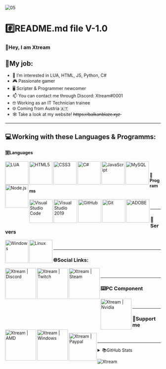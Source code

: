![05](https://i.imgur.com/QOG4hMs.png)

# #️⃣README.md file V-1.0

### 👋Hey, I am Xtream

## 👔My job: 

- 👀 I’m interested in LUA, HTML, JS, Python, C#
- 🎮 Passionate gamer
- 🖥️ Scripter & Programmer newcomer
- 📫 You can contact me through Discord: Xtream#0001
- 🤓 Working as an IT Technician trainee
- 🌐 Coming from Austria 🇦🇹
- 🕸️ Take a look at my website! h̶t̶t̶p̶s̶:̶/̶/̶b̶a̶l̶k̶a̶n̶b̶l̶a̶z̶e̶.̶x̶y̶z̶




---

## 💻Working with these Languages & Programms:
#### 🈺Languages
<img align="left" alt="LUA" width="75px" src="https://img.shields.io/badge/Lua-2C2D72?style=for-the-badge&logo=lua&logoColor=white" />
<img align="left" alt="HTML5" width="75px" src="https://img.shields.io/badge/HTML5-E34F26?style=for-the-badge&logo=html5&logoColor=white" />
<img align="left" alt="CSS3" width="75px" src="https://img.shields.io/badge/CSS3-1572B6?style=for-the-badge&logo=css3&logoColor=white" />
<img align="left" alt="C#" width="75px" src="https://img.shields.io/badge/C%23-239120?style=for-the-badge&logo=c-sharp&logoColor=white" />
<img align="left" alt="JavaScript" width="75px" src="https://img.shields.io/badge/JavaScript-F7DF1E?style=for-the-badge&logo=javascript&logoColor=black" />
<img align="left" alt="MySQL" width="75px" src="https://img.shields.io/badge/MySQL-FFBE00?style=for-the-badge&logo=mysql&logoColor=white" />
<img align="left" alt="Node.js" width="75px" src="https://img.shields.io/badge/Node.js-43853D?style=for-the-badge&logo=node-dot-js&logoColor=white" />
<br />

#### 🤖Programms
<img align="left" alt="Visual Studio Code" width="76px" src="https://img.shields.io/badge/VSCode-0078D4?style=for-the-badge&logo=visual%20studio%20code&logoColor=white" />
<img align="left" alt="Visual Studio 2019" width="76px" src="https://img.shields.io/badge/VSStudio2019-5C2D91?style=for-the-badge&logo=visual%20studio&logoColor=white" />
<img align="left" alt="GitHub" width="75px" src="https://img.shields.io/badge/GitHub-100000?style=for-the-badge&logo=github&logoColor=white" />
<img align="left" alt="Git" width="75px" src="https://img.shields.io/badge/Git-F05032?style=for-the-badge&logo=git&logoColor=white" />
<img align="left" alt="ADOBE" width="75px" src="https://img.shields.io/badge/Adobe%20Photoshop-31A8FF?style=for-the-badge&logo=Adobe%20Photoshop&logoColor=black" />
<br />

---

### 📠Servers
[<img align="left" alt="Windows" width="75px" src="https://img.shields.io/badge/Windows-0078D6?style=for-the-badge&logo=windows&logoColor=white" />][windows]
[<img align="left" alt="Linux" width="75px" src="https://img.shields.io/badge/Linux-FCC624?style=for-the-badge&logo=linux&logoColor=black" />][linux]
<br />

---

### 🌐Social Links:
[<img align="left" alt="Xtream | Discord" width="100px" src="https://img.shields.io/badge/Discord-7289DA?style=for-the-badge&logo=discord&logoColor=white" />][discord]
[<img align="left" alt="Xtream | Twitch" width="100px" src="https://img.shields.io/badge/Twitch-6441a5?style=for-the-badge&logo=twitch&logoColor=white" />][twitch]
[<img align="left" alt="Xtream | Steam" width="100px" src="https://img.shields.io/badge/Steam-000000?style=for-the-badge&logo=steam&logoColor=white" />][steam]
<br />

---

### ⌨️PC Component
[<img align="left" alt="Xtream | Nvidia" width="100px" src="https://img.shields.io/badge/NVIDIA-GTX-76B900?style=for-the-badge&logo=nvidia&logoColor=white" />][nvidia]
[<img align="left" alt="Xtream | AMD" width="100px" src="https://img.shields.io/badge/RYZEN%207%202700X-ff770f?style=for-the-badge&logo=amd&logoColor=white" />][intel]
[<img align="left" alt="Xtream | Windows" width="100px" src="https://img.shields.io/badge/Windows-10-0078D6?style=for-the-badge&logo=windows&logoColor=white" />][windows]
<br />

---

### 💌Support me
[<img align="left" alt="Xtream | Paypal" width="90px" src="https://img.shields.io/badge/PayPal-00457C?style=for-the-badge&logo=paypal&logoColor=white" />][paypal]
<br />

---

<details>
  <summary>📚GitHub Stats</summary>

  <img align="left" alt="Marks" src="https://github-readme-stats.vercel.app/api/top-langs/?username=TheXtream&layout=compact" />
  <img align="left" alt="Top Language" src="https://github-readme-stats.vercel.app/api?username=TheXtream&show_icons=true&theme=algolia" />

</details>

![Xtream](https://i.imgur.com/RCLu7tm.png)

[windows]:https://www.microsoft.com/en-us/windows/
[linux]:https://www.linux.org
[discord]: https://discord.balkanblaze.xyz/
[twitch]: https://www.twitch.tv/xtream05
[steam]: https://steamcommunity.com/id/aleksandar-vucic
[nvidia]: https://www.nvidia.com
[intel]: https://www.intel.com/content/www/us/en/homepage.html
[paypal]: https://www.paypal.me/BalkanBlaze001

